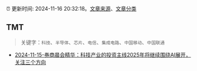 :alarm_clock: 更新时间: 2024-11-16 20:32:18。[文章来源](/README.md)、[文章分类](/TAGS.md)

## TMT


> 关键字：`科技`、`半导体`、`芯片`、`电信`、`集成电路`、`中国移动`、`中国联通`



- [2024-11-15-券商晨会精华：科技产业的投资主线2025年将继续围绕AI展开，关注三个方向](https://www.cls.cn/detail/1859430) 
